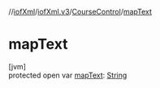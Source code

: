 //[iofXml](../../../index.md)/[iofXml.v3](../index.md)/[CourseControl](index.md)/[mapText](map-text.md)

# mapText

[jvm]\
protected open var [mapText](map-text.md): [String](https://docs.oracle.com/javase/8/docs/api/java/lang/String.html)
